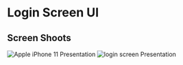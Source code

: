 # Login Screen UI
## Screen Shoots
![Apple iPhone 11 Presentation](https://user-images.githubusercontent.com/77198018/206938565-2763a98c-b7a0-4355-bdf9-5601be87a87e.png)
![login screen Presentation](https://user-images.githubusercontent.com/77198018/206938594-4058e438-6eec-47d4-9029-3535fdae8155.png)
